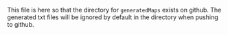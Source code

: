 This file is here so that the directory for ``generatedMaps`` exists on github. 
The generated txt files will be ignored by default in the directory when pushing to github.
